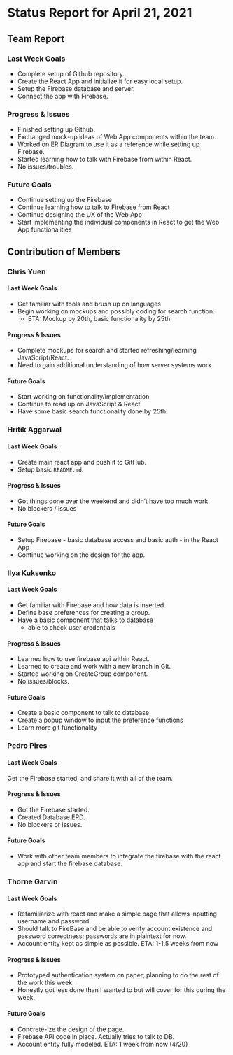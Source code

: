 # Status Report for April 21, 2021

## Team Report

### Last Week Goals

- Complete setup of Github repository.
- Create the React App and initialize it for easy local setup.
- Setup the Firebase database and server.
- Connect the app with Firebase.

### Progress & Issues

- Finished setting up Github.
- Exchanged mock-up ideas of Web App components within the team.
- Worked on ER Diagram to use it as a reference while setting up Firebase.
- Started learning how to talk with Firebase from within React.
- No issues/troubles.

### Future Goals

- Continue setting up the Firebase
- Continue learning how to talk to Firebase from React
- Continue designing the UX of the Web App
- Start implementing the individual components in React to get the Web App functionalities

## Contribution of Members

### Chris Yuen

#### Last Week Goals

- Get familiar with tools and brush up on languages
- Begin working on mockups and possibly coding for search function.
  - ETA: Mockup by 20th, basic functionality by 25th.

#### Progress & Issues

- Complete mockups for search and started refreshing/learning JavaScript/React.
- Need to gain additional understanding of how server systems work.

#### Future Goals

- Start working on functionality/implementation
- Continue to read up on JavaScript & React
- Have some basic search functionality done by 25th.

### Hritik Aggarwal

#### Last Week Goals

- Create main react app and push it to GitHub.
- Setup basic `README.md`.

#### Progress & Issues

- Got things done over the weekend and didn’t have too much work
- No blockers / issues

#### Future Goals

- Setup Firebase - basic database access and basic auth - in the React App
- Continue working on the design for the app.

### Ilya Kuksenko

#### Last Week Goals

- Get familiar with Firebase and how data is inserted.
- Define base preferences for creating a group.
- Have a basic component that talks to database
  - able to check user credentials

#### Progress & Issues

- Learned how to use firebase api within React.
- Learned to create and work with a new branch in Git.
- Started working on CreateGroup component.
- No issues/blocks.

#### Future Goals

- Create a basic component to talk to database
- Create a popup window to input the preference functions
- Learn more git functionality

### Pedro Pires

#### Last Week Goals

Get the Firebase started, and share it with all of the team.

#### Progress & Issues

- Got the Firebase started.
- Created Database ERD.
- No blockers or issues.

#### Future Goals

- Work with other team members to integrate the firebase with the react app and start the firebase database.

### Thorne Garvin

#### Last Week Goals

- Refamiliarize with react and make a simple page that allows inputting username
  and password.
- Should talk to FireBase and be able to verify account existence and password
  correctness; passwords are in plaintext for now.
- Account entity kept as simple as possible. ETA: 1-1.5 weeks from now

#### Progress & Issues

- Prototyped authentication system on paper; planning to do the rest of the work this week.
- Honestly got less done than I wanted to but will cover for this during the week.

#### Future Goals

- Concrete-ize the design of the page.
- Firebase API code in place. Actually tries to talk to DB.
- Account entity fully modeled. ETA: 1 week from now (4/20)
